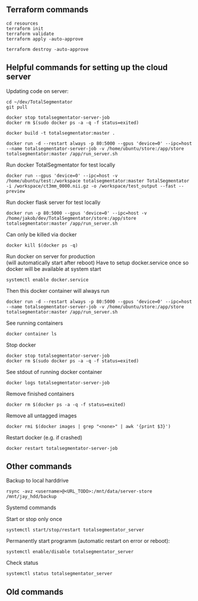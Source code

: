 ## Terraform commands
```
cd resources
terraform init
terraform validate
terraform apply -auto-approve

terraform destroy -auto-approve
```

## Helpful commands for setting up the cloud server
Updating code on server:
``` 
cd ~/dev/TotalSegmentator
git pull

docker stop totalsegmentator-server-job
docker rm $(sudo docker ps -a -q -f status=exited)

docker build -t totalsegmentator:master .

docker run -d --restart always -p 80:5000 --gpus 'device=0' --ipc=host --name totalsegmentator-server-job -v /home/ubuntu/store:/app/store totalsegmentator:master /app/run_server.sh
``` 

Run docker TotalSegmentator for test locally
``` 
docker run --gpus 'device=0' --ipc=host -v /home/ubuntu/test:/workspace totalsegmentator:master TotalSegmentator -i /workspace/ct3mm_0000.nii.gz -o /workspace/test_output --fast --preview
``` 

Run docker flask server for test locally
``` 
docker run -p 80:5000 --gpus 'device=0' --ipc=host -v /home/jakob/dev/TotalSegmentator/store:/app/store totalsegmentator:master /app/run_server.sh
``` 
Can only be killed via docker
``` 
docker kill $(docker ps -q)
``` 

Run docker on server for production  
(will automatically start after reboot)
Have to setup docker.service once so docker will be available at system start
``` 
systemctl enable docker.service
``` 
Then this docker container will always run
``` 
docker run -d --restart always -p 80:5000 --gpus 'device=0' --ipc=host --name totalsegmentator-server-job -v /home/ubuntu/store:/app/store totalsegmentator:master /app/run_server.sh
``` 

See running containers
```
docker container ls
```

Stop docker
```
docker stop totalsegmentator-server-job
docker rm $(sudo docker ps -a -q -f status=exited)  
```

See stdout of running docker container
```
docker logs totalsegmentator-server-job
```

Remove finished containers
```
docker rm $(docker ps -a -q -f status=exited)
```

Remove all untagged images
```
docker rmi $(docker images | grep "<none>" | awk '{print $3}')
```

Restart docker (e.g. if crashed)
```
docker restart totalsegmentator-server-job
```


## Other commands

Backup to local harddrive
``` 
rsync -avz <username>@<URL_TODO>:/mnt/data/server-store /mnt/jay_hdd/backup
``` 

Systemd commands

Start or stop only once
``` 
systemctl start/stop/restart totalsegmentator_server
``` 
Permanently start programm (automatic restart on error or reboot):
``` 
systemctl enable/disable totalsegmentator_server
``` 
Check status
``` 
systemctl status totalsegmentator_server
``` 


## Old commands

